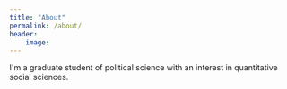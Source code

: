 ```yaml
---
title: "About"
permalink: /about/
header: 
    image:
---
```


I'm a graduate student of political science with an interest in quantitative social sciences.


